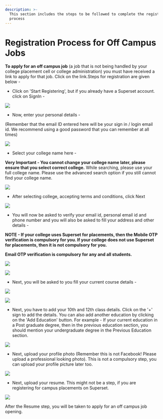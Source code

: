 ```yaml
---
description: >-
  This section includes the steps to be followed to complete the registration
  process
---
```


# Registration Process for Off Campus Jobs

**To apply for an off campus job** \(a job that is not being handled by your college placement cell or college administration\) you must have received a link to apply for that job. Click on the link.Steps for registration are given below - 

* Click on 'Start Registering', but if you already have a Superset account. click on SignIn -

![](.gitbook/assets/image%20%2839%29.png)

* Now, enter your personal details -

\(Remember that the email ID entered here will be your sign in / login email id. We recommend using a good password that you can remember at all times\)

![](.gitbook/assets/image%20%2846%29.png)

* Select your college name here - 

**Very Important - You cannot change your college name later, please ensure that you select correct college.** While searching, please use your full college name. Please use the advanced search option if you still cannot find your college name.

![](.gitbook/assets/image%20%2840%29.png)

* After selecting college, accepting terms and conditions, click Next

![](.gitbook/assets/image%20%2849%29.png)

* You will now be asked to verify your email id, personal email id and phone number and you will also be asked to fill your address and other details - 

**NOTE - If your college uses Superset for placements, then the Mobile OTP verification is compulsory for you. If your college does not use Superset for placements, then it is not compulsory for you.**

**Email OTP verification is compulsory for any and all students.**

![](.gitbook/assets/image%20%2847%29.png)

![](.gitbook/assets/image%20%2851%29.png)

* Next, you will be asked to you fill your current course details -

![](.gitbook/assets/image%20%2842%29.png)

![](.gitbook/assets/image%20%2841%29.png)

* Next, you have to add your 10th and 12th class details. Click on the '+' sign to add the details. You can also add another education by clicking on the 'Add Education' button. For example - If your current education in a Post graduate degree, then in the previous education section, you should mention your undergraduate degree in the Previous Education section.

![](.gitbook/assets/image%20%2857%29.png)

* Next, upload your profile photo \(Remember this is not Facebook! Please upload a professional looking photo\). This is not a compulsory step, you can upload your profile picture later too.

![](.gitbook/assets/image%20%2850%29.png)

* Next, upload your resume. This might not be a step, if you are registering for campus placements on Superset.

![](.gitbook/assets/image%20%2844%29.png)

After the Resume step, you will be taken to apply for an off campus job opening.

